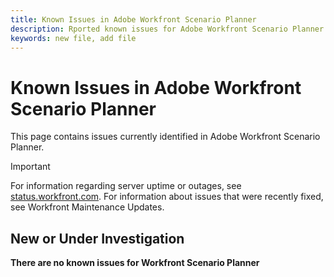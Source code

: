 ```yaml
---
title: Known Issues in Adobe Workfront Scenario Planner
description: Rported known issues for Adobe Workfront Scenario Planner
keywords: new file, add file
---
```


# Known Issues in Adobe Workfront Scenario Planner

This page contains issues currently identified in Adobe Workfront Scenario Planner.

>[!IMPORTANT]
>
>For information regarding server uptime or outages, see [status.workfront.com](https://status.workfront.com). For information about issues that were recently fixed, see Workfront Maintenance Updates.

## New or Under Investigation

**There are no known issues for Workfront Scenario Planner**

<!--


-->